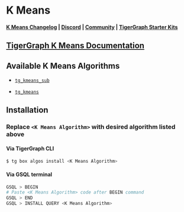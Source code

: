 
# K Means

#### [K Means Changelog](https://github.com/tigergraph/gsql-graph-algorithms/blob/master/algorithms/Community/k_means/CHANGELOG.md) | [Discord](https://discord.gg/vFbmPyvJJN) | [Community](https://community.tigergraph.com) | [TigerGraph Starter Kits](https://github.com/zrougamed/TigerGraph-Starter-Kits-Parser)

## [TigerGraph K Means Documentation](https://docs.tigergraph.com/graph-algorithm-library/https://raw.githubusercontent.com/tigergraph/gsql-graph-algorithms/master/algorithms/schema-free/kmeans.gsql)

## Available K Means Algorithms 

* [`tg_kmeans_sub`](https://github.com/tigergraph/gsql-graph-algorithms/blob/github_link_fix/algorithms/Community/k_means/tg_kmeans_sub.gsql)

* [`tg_kmeans`](https://github.com/tigergraph/gsql-graph-algorithms/blob/github_link_fix/algorithms/Community/k_means/tg_kmeans.gsql)

## Installation 

### Replace `<K Means Algorithm>` with desired algorithm listed above 

#### Via TigerGraph CLI

```bash
$ tg box algos install <K Means Algorithm>
```

#### Via GSQL terminal

```bash
GSQL > BEGIN
# Paste <K Means Algorithm> code after BEGIN command
GSQL > END 
GSQL > INSTALL QUERY <K Means Algorithm>
```
